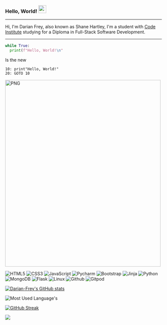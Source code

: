 ### Hello, World! <img src="https://media.giphy.com/media/hvRJCLFzcasrR4ia7z/giphy.gif" width="25px">

<hr>

Hi, I'm Darian Frey, also known as Shane Hartley, I'm a student with [Code Institute](https://codeinstitute.net/) 
studying for a Diploma in Full-Stack Software Development.

<hr>

```python
while True:
  print(f"Hello, World!\n"
```
Is the new
```basic
10: print"Hello, World!"
20: GOTO 10
```


<img align="centre" alt="PNG" src="https://imgs.xkcd.com/comics/python.png?raw=true" width="500" height="600" />

![HTML5](https://img.shields.io/badge/-HTML5-%23E44D27?style=flat-square&logo=html5&logoColor=ffffff)
![CSS3](https://img.shields.io/badge/-CSS3-%231572B6?style=flat-square&logo=css3)
![JavaScript](https://img.shields.io/badge/-JavaScript-%23F7DF1C?style=flat-square&logo=javascript&logoColor=000000&labelColor=%23F7DF1C&color=%23FFCE5A)
![Pycharm](https://img.shields.io/badge/-Pycharm-%232c3e50?style=flat-square&logo=Pycharm)
![Bootstrap](https://img.shields.io/badge/-Bootstrap-%23282C34?style=flat-square&logo=Bootstrap)
![Jinja](https://img.shields.io/badge/-Jinja-%23BD632F?style=flat-square&logo=Jinja)
![Python](https://img.shields.io/badge/-Python-%232C3A42?style=flat-square&logo=Python)
![MongoDB](https://img.shields.io/badge/-MongoDB-%231572B6?style=flat-square&logo=MongoDB)
![Flask](https://img.shields.io/badge/-Flask-%232C3A42?style=flat-square&logo=Flask)
![Linux](https://img.shields.io/badge/-Linux-%234B32C3?style=flat-square&logo=Linux)
![Github](https://img.shields.io/badge/-Github-%23F05032?style=flat-square&logo=github&logoColor=%23ffffff)
![Gitpod](https://img.shields.io/badge/-Gitpod-%23007ACC?style=flat-square&logo=Gitpod)


[![Darian-Frey's GitHub stats](https://github-readme-stats.vercel.app/api?username=Darian-Frey&show_icons=true&theme=tokyonight)](https://github.com/Darian-Frey/github-readme-stats)

![Most Used Language's](https://github-readme-stats.vercel.app/api/top-langs/?username=Darian-Frey&layout=compact&theme=tokyonight&hide_border=false)

[![GitHub Streak](http://github-readme-streak-stats.herokuapp.com?user=Darian-Frey&theme=tokyonight&fire=DD2727&ring=DD2727)](https://git.io/streak-stats)

![](https://komarev.com/ghpvc/?username=Darian-Frey&color=red&style=plastic)

